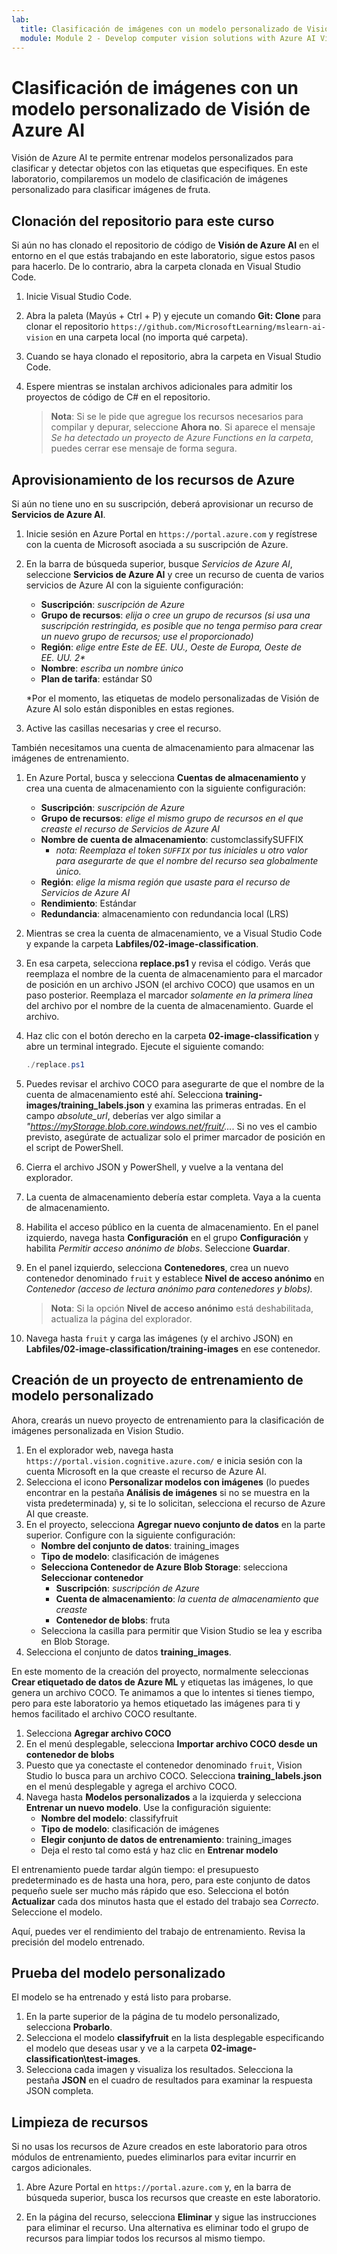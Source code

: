 ```yaml
---
lab:
  title: Clasificación de imágenes con un modelo personalizado de Visión de Azure AI
  module: Module 2 - Develop computer vision solutions with Azure AI Vision
---
```


# Clasificación de imágenes con un modelo personalizado de Visión de Azure AI

Visión de Azure AI te permite entrenar modelos personalizados para clasificar y detectar objetos con las etiquetas que especifiques. En este laboratorio, compilaremos un modelo de clasificación de imágenes personalizado para clasificar imágenes de fruta.

## Clonación del repositorio para este curso

Si aún no has clonado el repositorio de código de **Visión de Azure AI** en el entorno en el que estás trabajando en este laboratorio, sigue estos pasos para hacerlo. De lo contrario, abra la carpeta clonada en Visual Studio Code.

1. Inicie Visual Studio Code.
2. Abra la paleta (Mayús + Ctrl + P) y ejecute un comando **Git: Clone** para clonar el repositorio `https://github.com/MicrosoftLearning/mslearn-ai-vision` en una carpeta local (no importa qué carpeta).
3. Cuando se haya clonado el repositorio, abra la carpeta en Visual Studio Code.
4. Espere mientras se instalan archivos adicionales para admitir los proyectos de código de C# en el repositorio.

    > **Nota**: Si se le pide que agregue los recursos necesarios para compilar y depurar, seleccione **Ahora no**. Si aparece el mensaje *Se ha detectado un proyecto de Azure Functions en la carpeta*, puedes cerrar ese mensaje de forma segura.

## Aprovisionamiento de los recursos de Azure

Si aún no tiene uno en su suscripción, deberá aprovisionar un recurso de **Servicios de Azure AI**.

1. Inicie sesión en Azure Portal en `https://portal.azure.com` y regístrese con la cuenta de Microsoft asociada a su suscripción de Azure.
2. En la barra de búsqueda superior, busque *Servicios de Azure AI*, seleccione **Servicios de Azure AI** y cree un recurso de cuenta de varios servicios de Azure AI con la siguiente configuración:
    - **Suscripción**: *suscripción de Azure*
    - **Grupo de recursos**: *elija o cree un grupo de recursos (si usa una suscripción restringida, es posible que no tenga permiso para crear un nuevo grupo de recursos; use el proporcionado)*
    - **Región**: *elige entre Este de EE. UU., Oeste de Europa, Oeste de EE. UU. 2\**
    - **Nombre**: *escriba un nombre único*
    - **Plan de tarifa**: estándar S0

    \*Por el momento, las etiquetas de modelo personalizadas de Visión de Azure AI solo están disponibles en estas regiones.

3. Active las casillas necesarias y cree el recurso.
<!--4. When the resource has been deployed, go to it and view its **Keys and Endpoint** page. You will need the endpoint and one of the keys from this page in a future step. Save them off or leave this browser tab open.-->

También necesitamos una cuenta de almacenamiento para almacenar las imágenes de entrenamiento.

1. En Azure Portal, busca y selecciona **Cuentas de almacenamiento** y crea una cuenta de almacenamiento con la siguiente configuración:
    - **Suscripción**: *suscripción de Azure*
    - **Grupo de recursos**: *elige el mismo grupo de recursos en el que creaste el recurso de Servicios de Azure AI*
    - **Nombre de cuenta de almacenamiento**: customclassifySUFFIX 
        - *nota: Reemplaza el token `SUFFIX` por tus iniciales u otro valor para asegurarte de que el nombre del recurso sea globalmente único.*
    - **Región**: *elige la misma región que usaste para el recurso de Servicios de Azure AI*
    - **Rendimiento**: Estándar
    - **Redundancia**: almacenamiento con redundancia local (LRS)
1. Mientras se crea la cuenta de almacenamiento, ve a Visual Studio Code y expande la carpeta **Labfiles/02-image-classification**.
1. En esa carpeta, selecciona **replace.ps1** y revisa el código. Verás que reemplaza el nombre de la cuenta de almacenamiento para el marcador de posición en un archivo JSON (el archivo COCO) que usamos en un paso posterior. Reemplaza el marcador *solamente en la primera línea* del archivo por el nombre de la cuenta de almacenamiento. Guarde el archivo.
1. Haz clic con el botón derecho en la carpeta **02-image-classification** y abre un terminal integrado. Ejecute el siguiente comando:

    ```powershell
    ./replace.ps1
    ```

1. Puedes revisar el archivo COCO para asegurarte de que el nombre de la cuenta de almacenamiento esté ahí. Selecciona **training-images/training_labels.json** y examina las primeras entradas. En el campo *absolute_url*, deberías ver algo similar a *"https://myStorage.blob.core.windows.net/fruit/...*. Si no ves el cambio previsto, asegúrate de actualizar solo el primer marcador de posición en el script de PowerShell.
1. Cierra el archivo JSON y PowerShell, y vuelve a la ventana del explorador.
1. La cuenta de almacenamiento debería estar completa. Vaya a la cuenta de almacenamiento.
1. Habilita el acceso público en la cuenta de almacenamiento. En el panel izquierdo, navega hasta **Configuración** en el grupo **Configuración** y habilita *Permitir acceso anónimo de blobs*. Seleccione **Guardar**.
1. En el panel izquierdo, selecciona **Contenedores**, crea un nuevo contenedor denominado `fruit` y establece **Nivel de acceso anónimo** en *Contenedor (acceso de lectura anónimo para contenedores y blobs).*

    > **Nota**: Si la opción **Nivel de acceso anónimo** está deshabilitada, actualiza la página del explorador.

1. Navega hasta `fruit` y carga las imágenes (y el archivo JSON) en **Labfiles/02-image-classification/training-images** en ese contenedor.

## Creación de un proyecto de entrenamiento de modelo personalizado

Ahora, crearás un nuevo proyecto de entrenamiento para la clasificación de imágenes personalizada en Vision Studio.

1. En el explorador web, navega hasta `https://portal.vision.cognitive.azure.com/` e inicia sesión con la cuenta Microsoft en la que creaste el recurso de Azure AI.
1. Selecciona el icono **Personalizar modelos con imágenes** (lo puedes encontrar en la pestaña **Análisis de imágenes** si no se muestra en la vista predeterminada) y, si te lo solicitan, selecciona el recurso de Azure AI que creaste.
1. En el proyecto, selecciona **Agregar nuevo conjunto de datos** en la parte superior. Configure con la siguiente configuración:
    - **Nombre del conjunto de datos**: training_images
    - **Tipo de modelo**: clasificación de imágenes
    - **Selecciona Contenedor de Azure Blob Storage**: selecciona **Seleccionar contenedor**
        - **Suscripción**: *suscripción de Azure*
        - **Cuenta de almacenamiento**: *la cuenta de almacenamiento que creaste*
        - **Contenedor de blobs**: fruta
    - Selecciona la casilla para permitir que Vision Studio se lea y escriba en Blob Storage.
1. Selecciona el conjunto de datos **training_images**.

En este momento de la creación del proyecto, normalmente seleccionas **Crear etiquetado de datos de Azure ML** y etiquetas las imágenes, lo que genera un archivo COCO. Te animamos a que lo intentes si tienes tiempo, pero para este laboratorio ya hemos etiquetado las imágenes para ti y hemos facilitado el archivo COCO resultante.

1. Selecciona **Agregar archivo COCO**
1. En el menú desplegable, selecciona **Importar archivo COCO desde un contenedor de blobs**
1. Puesto que ya conectaste el contenedor denominado `fruit`, Vision Studio lo busca para un archivo COCO. Selecciona **training_labels.json** en el menú desplegable y agrega el archivo COCO.
1. Navega hasta **Modelos personalizados** a la izquierda y selecciona **Entrenar un nuevo modelo**. Use la configuración siguiente:
    - **Nombre del modelo**: classifyfruit
    - **Tipo de modelo**: clasificación de imágenes
    - **Elegir conjunto de datos de entrenamiento**: training_images
    - Deja el resto tal como está y haz clic en **Entrenar modelo**

El entrenamiento puede tardar algún tiempo: el presupuesto predeterminado es de hasta una hora, pero, para este conjunto de datos pequeño suele ser mucho más rápido que eso. Selecciona el botón  **Actualizar** cada dos minutos hasta que el estado del trabajo sea *Correcto*. Seleccione el modelo.

Aquí, puedes ver el rendimiento del trabajo de entrenamiento. Revisa la precisión del modelo entrenado.

## Prueba del modelo personalizado

El modelo se ha entrenado y está listo para probarse.

1. En la parte superior de la página de tu modelo personalizado, selecciona **Probarlo**.
1. Selecciona el modelo **classifyfruit** en la lista desplegable especificando el modelo que deseas usar y ve a la carpeta **02-image-classification\test-images**.
1. Selecciona cada imagen y visualiza los resultados. Selecciona la pestaña **JSON** en el cuadro de resultados para examinar la respuesta JSON completa.

<!-- Option coding example to run-->
## Limpieza de recursos

Si no usas los recursos de Azure creados en este laboratorio para otros módulos de entrenamiento, puedes eliminarlos para evitar incurrir en cargos adicionales.

1. Abre Azure Portal en `https://portal.azure.com` y, en la barra de búsqueda superior, busca los recursos que creaste en este laboratorio.

2. En la página del recurso, selecciona **Eliminar** y sigue las instrucciones para eliminar el recurso. Una alternativa es eliminar todo el grupo de recursos para limpiar todos los recursos al mismo tiempo.
